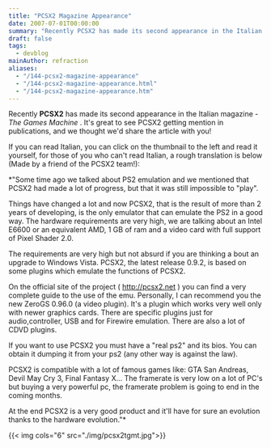 ```yaml
---
title: "PCSX2 Magazine Appearance"
date: 2007-07-01T00:00:00
summary: "Recently PCSX2 has made its second appearance in the Italian magazine - The Games Machine"
draft: false
tags:
  - devblog
mainAuthor: refraction
aliases:
  - "/144-pcsx2-magazine-appearance"
  - "/144-pcsx2-magazine-appearance.html"
  - "/144-pcsx2-magazine-appearance.htm"
---
```



Recently **PCSX2** has made its second appearance in the Italian
magazine - *The Games Machine* . It's great to see PCSX2 getting
mention in publications, and we thought we'd share the article with
you!

If you can read Italian, you can click on the thumbnail to the left and
read it yourself, for those of you who can't read Italian, a rough
translation is below (Made by a friend of the PCSX2 team!):

*"Some time ago we talked about PS2 emulation and we mentioned that
PCSX2 had made a lot of progress, but that it was still impossible to
"play".

Things have changed a lot and now PCSX2, that is the result of more than
2 years of developing, is the only emulator that can emulate the PS2 in
a good way. The hardware requirements are very high, we are talking
about an Intel E6600 or an equivalent AMD, 1 GB of ram and a video card
with full support of Pixel Shader 2.0.

The requirements are very high but not absurd if you are thinking a bout
an upgrade to Windows Vista. PCSX2, the latest release 0.9.2, is based
on some plugins which emulate the functions of PCSX2.

On the official site of the project ( <http://pcsx2.net> ) you can find
a very complete guide to the use of the emu. Personally, I can recommend
you the new ZeroGS 0.96.0 (a video plugin). It's a plugin which works
very well only with newer graphics cards. There are specific plugins
just for audio,controller, USB and for Firewire emulation. There are
also a lot of CDVD plugins.

If you want to use PCSX2 you must have a "real ps2" and its bios. You
can obtain it dumping it from your ps2 (any other way is against the
law).

PCSX2 is compatible with a lot of famous games like: GTA San Andreas,
Devil May Cry 3, Final Fantasy X... The framerate is very low on a lot
of PC's but buying a very powerful pc, the framerate problem is going
to end in the coming months.

At the end PCSX2 is a very good product and it'll have for sure an
evolution thanks to the hardware evolution."*

{{< img cols="6" src="./img/pcsx2tgmt.jpg">}}
